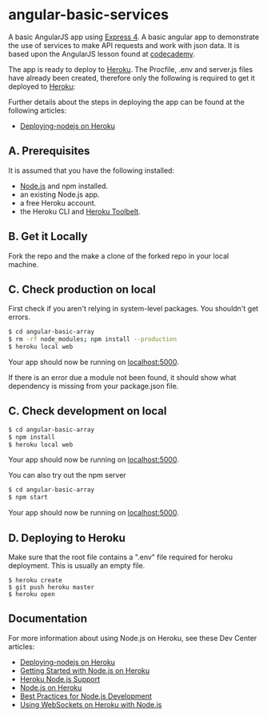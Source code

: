# angular-basic-services

A basic AngularJS app using [Express 4](http://expressjs.com/).
A basic angular app to demonstrate the use of services to make API requests and work with json data. It is based upon the AngularJS lesson found at [codecademy](http://www.codecademy.com/).

The app is ready to deploy to [Heroku](http://www.heroku.com/). The Procfile, .env and server.js files have already been created, therefore only the following is required to get it deployed to [Heroku](http://www.heroku.com/):

Further details about the steps in deploying the app can be found at the following articles:
- [Deploying-nodejs on Heroku](https://devcenter.heroku.com/articles/deploying-nodejs) 

## A. Prerequisites
It is assumed that you have the following installed:
- [Node.js](http://nodejs.org/) and npm installed.
- an existing Node.js app.
- a free Heroku account.
- the Heroku CLI and [Heroku Toolbelt](https://toolbelt.heroku.com/).


## B. Get it Locally

Fork the repo and the make a clone of the forked repo in your local machine.

## C. Check production on local

First check if you aren't relying in system-level packages.
You shouldn't get errors.
```sh
$ cd angular-basic-array
$ rm -rf node_modules; npm install --production
$ heroku local web
```

Your app should now be running on [localhost:5000](http://localhost:5000/).

If there is an error due a module not been found, it should show what dependency is missing from your package.json file.

## C. Check development on local

```sh
$ cd angular-basic-array
$ npm install
$ heroku local web
```

Your app should now be running on [localhost:5000](http://localhost:5000/).

You can also try out the npm server
```sh
$ cd angular-basic-array
$ npm start
```
Your app should now be running on [localhost:5000](http://localhost:5000/).

## D. Deploying to Heroku

Make sure that the root file contains a ".env" file required for heroku deployment.
This is usually an empty file.

```
$ heroku create
$ git push heroku master
$ heroku open
```

## Documentation

For more information about using Node.js on Heroku, see these Dev Center articles:

- [Deploying-nodejs on Heroku](https://devcenter.heroku.com/articles/deploying-nodejs) 
- [Getting Started with Node.js on Heroku](https://devcenter.heroku.com/articles/getting-started-with-nodejs)
- [Heroku Node.js Support](https://devcenter.heroku.com/articles/nodejs-support)
- [Node.js on Heroku](https://devcenter.heroku.com/categories/nodejs)
- [Best Practices for Node.js Development](https://devcenter.heroku.com/articles/node-best-practices)
- [Using WebSockets on Heroku with Node.js](https://devcenter.heroku.com/articles/node-websockets)
